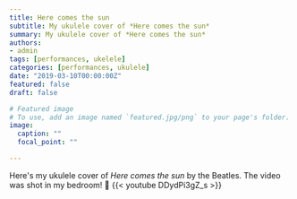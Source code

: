 ```yaml
---
title: Here comes the sun 
subtitle: My ukulele cover of *Here comes the sun* 
summary: My ukulele cover of *Here comes the sun* 
authors:
- admin
tags: [performances, ukelele]
categories: [performances, ukulele]
date: "2019-03-10T00:00:00Z"
featured: false
draft: false

# Featured image
# To use, add an image named `featured.jpg/png` to your page's folder. 
image:
  caption: ""
  focal_point: ""

---
```

Here's my ukulele cover of *Here comes the sun* by the Beatles. The video was shot in my bedroom! :beers:
{{< youtube DDydPi3gZ_s >}}